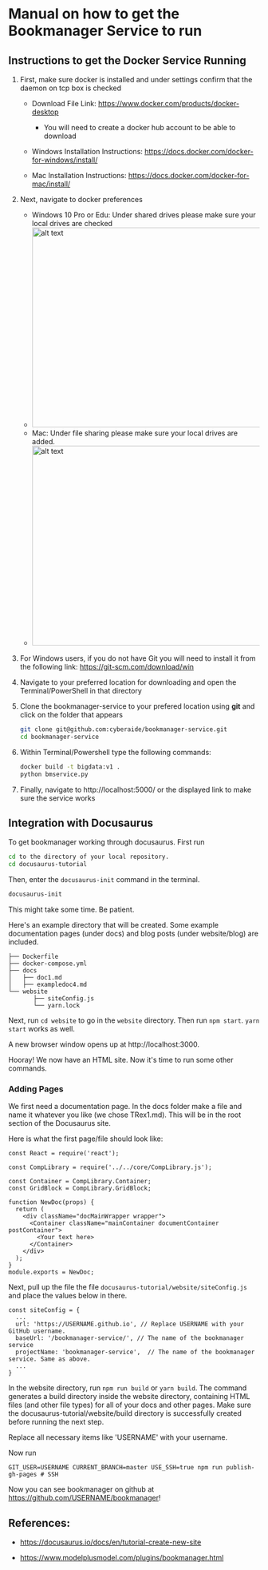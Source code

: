 # Manual on how to get the Bookmanager Service to run


## Instructions to get the Docker Service Running


1. First, make sure docker is installed and under settings confirm 
   that the daemon on tcp box is checked
   
   * Download File Link: https://www.docker.com/products/docker-desktop
   
     * You will need to create a docker hub account to be able to download
   
   * Windows Installation Instructions: https://docs.docker.com/docker-for-windows/install/
   * Mac Installation Instructions: https://docs.docker.com/docker-for-mac/install/

2. Next, navigate to docker preferences

   * Windows 10 Pro or Edu: Under shared drives please make sure your 
     local drives are checked
   * <img src="https://docs.docker.com/docker-for-windows/images/settings-shared-drives.png" alt="alt text" width="500" height="400">
   * Mac: Under file sharing please make sure your local drives are added. 
   * <img src="https://docs.docker.com/v17.12/docker-for-mac/images/menu/d4m-menu-prefs-fileshare.png" alt="alt text" width="500" height="400">
  
3. For Windows users, if you do not have Git you will need to install it 
   from the following link: https://git-scm.com/download/win
4. Navigate to your preferred location for downloading and open the 
   Terminal/PowerShell in that directory
5. Clone the bookmanager-service to your prefered location using **git** 
   and click on the folder that appears

   ```bash
   git clone git@github.com:cyberaide/bookmanager-service.git 
   cd bookmanager-service
   ```

5. Within Terminal/Powershell type the following commands: 

   ```bash 
   docker build -t bigdata:v1 .
   python bmservice.py
   ```

6. Finally, navigate to http://localhost:5000/ or the displayed link to make sure the service works

## Integration with Docusaurus 

To get bookmanager working through docusaurus. First run

```bash
cd to the directory of your local repository.
cd docusaurus-tutorial
```

Then, enter the ```docusaurus-init``` command in the terminal.

```bash
docusaurus-init
```

This might take some time. Be patient.

Here's an example directory that will be created. Some example
documentation pages (under docs) and blog posts (under website/blog) are
included.

```
├── Dockerfile
├── docker-compose.yml
├── docs
│   ├── doc1.md
│   ├── exampledoc4.md
└── website
       ├── siteConfig.js
       └── yarn.lock
```

Next, run ```cd website``` to go in the ```website``` directory.
Then run ```npm start```. ```yarn start``` works as well.

A new browser window opens up at http://localhost:3000.

Hooray! We now have an HTML site. Now it's time to run some other commands.

### Adding Pages

We first need a documentation page. In the docs folder make a file and
name it whatever you like (we chose TRex1.md). This will be in the root
section of the Docusaurus site.

Here is what the first page/file should look like:

```
const React = require('react');

const CompLibrary = require('../../core/CompLibrary.js');

const Container = CompLibrary.Container;
const GridBlock = CompLibrary.GridBlock;

function NewDoc(props) {
  return (
    <div className="docMainWrapper wrapper">
      <Container className="mainContainer documentContainer postContainer">
        <Your text here>
      </Container>
    </div>
  );
}
module.exports = NewDoc;
```

Next, pull up the file the file
`docusaurus-tutorial/website/siteConfig.js` and place the values below in
there.

```
const siteConfig = {
  ...
  url: 'https://USERNAME.github.io', // Replace USERNAME with your GitHub username.
  baseUrl: '/bookmanager-service/', // The name of the bookmanager service
  projectName: 'bookmanager-service',  // The name of the bookmanager service. Same as above.
  ...
}
```

In the website directory, run ```npm run build``` or ```yarn build```.
The command generates a build directory inside the website directory,
containing HTML files (and other file types) for all of your docs and
other pages. Make sure the docusaurus-tutorial/website/build directory
is successfully created before running the next step.

Replace all necessary items like 'USERNAME' with your username.

Now run 

```
GIT_USER=USERNAME CURRENT_BRANCH=master USE_SSH=true npm run publish-gh-pages # SSH
```

Now you can see bookmanager on github at https://github.com/USERNAME/bookmanager!


## References: 

* <https://docusaurus.io/docs/en/tutorial-create-new-site>

* <https://www.modelplusmodel.com/plugins/bookmanager.html>
